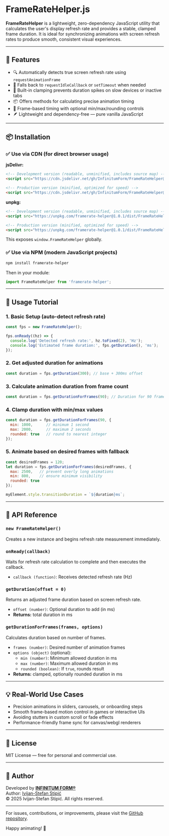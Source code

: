 # FrameRateHelper.js

**FrameRateHelper** is a lightweight, zero-dependency JavaScript utility that calculates the user's display refresh rate and provides a stable, clamped frame duration. It is ideal for synchronizing animations with screen refresh rates to produce smooth, consistent visual experiences.

---

## 🚀 Features

- 🔍 Automatically detects true screen refresh rate using `requestAnimationFrame`
- 🧠 Falls back to `requestIdleCallback` or `setTimeout` when needed
- 🧱 Built-in clamping prevents duration spikes on slow devices or inactive tabs
- 📦 Offers methods for calculating precise animation timing
- 📐 Frame-based timing with optional min/max/rounding controls
- 🪶 Lightweight and dependency-free — pure vanilla JavaScript

---

## 📦 Installation

### ✅ Use via CDN (for direct browser usage)

**jsDelivr:**
```html
<!-- Development version (readable, unminified, includes source map) -->
<script src="https://cdn.jsdelivr.net/gh/InfinitumForm/FrameRateHelper@v1.0.1/dist/FrameRateHelper.js"></script>

<!-- Production version (minified, optimized for speed) -->
<script src="https://cdn.jsdelivr.net/gh/InfinitumForm/FrameRateHelper@v1.0.1/dist/FrameRateHelper.min.js"></script>
```

**unpkg:**
```html
<!-- Development version (readable, unminified, includes source map) -->
<script src="https://unpkg.com/framerate-helper@1.0.1/dist/FrameRateHelper.js"></script>

<!-- Production version (minified, optimized for speed) -->
<script src="https://unpkg.com/framerate-helper@1.0.1/dist/FrameRateHelper.min.js"></script>
```

This exposes `window.FrameRateHelper` globally.

### ✅ Use via NPM (modern JavaScript projects)

```bash
npm install framerate-helper
```

Then in your module:
```js
import FrameRateHelper from 'framerate-helper';
```

---

## 🧪 Usage Tutorial

### 1. Basic Setup (auto-detect refresh rate)
```js
const fps = new FrameRateHelper();

fps.onReady((hz) => {
  console.log('Detected refresh rate:', hz.toFixed(2), 'Hz');
  console.log('Estimated frame duration:', fps.getDuration(), 'ms');
});
```

### 2. Get adjusted duration for animations
```js
const duration = fps.getDuration(300); // base + 300ms offset
```

### 3. Calculate animation duration from frame count
```js
const duration = fps.getDurationForFrames(90); // Duration for 90 frames
```

### 4. Clamp duration with min/max values
```js
const duration = fps.getDurationForFrames(90, {
  min: 1000,      // minimum 1 second
  max: 2000,      // maximum 2 seconds
  rounded: true   // round to nearest integer
});
```

### 5. Animate based on desired frames with fallback
```js
const desiredFrames = 120;
let duration = fps.getDurationForFrames(desiredFrames, {
  max: 2500,   // prevent overly long animations
  min: 800,    // ensure minimum visibility
  rounded: true
});

myElement.style.transitionDuration = `${duration}ms`;
```

---

## 🧰 API Reference

### `new FrameRateHelper()`
Creates a new instance and begins refresh rate measurement immediately.

### `onReady(callback)`
Waits for refresh rate calculation to complete and then executes the callback.
- `callback (function)`: Receives detected refresh rate (Hz)

### `getDuration(offset = 0)`
Returns an adjusted frame duration based on screen refresh rate.
- `offset (number)`: Optional duration to add (in ms)
- **Returns:** total duration in ms

### `getDurationForFrames(frames, options)`
Calculates duration based on number of frames.
- `frames (number)`: Desired number of animation frames
- `options (object)` (optional):
  - `min (number)`: Minimum allowed duration in ms
  - `max (number)`: Maximum allowed duration in ms
  - `rounded (boolean)`: If `true`, rounds result
- **Returns:** clamped, optionally rounded duration in ms

---

## 💡 Real-World Use Cases

- Precision animations in sliders, carousels, or onboarding steps
- Smooth frame-based motion control in games or interactive UIs
- Avoiding stutters in custom scroll or fade effects
- Performance-friendly frame sync for canvas/webgl renderers

---

## 📄 License

MIT License — free for personal and commercial use.

---

## 👤 Author

Developed by [**INFINITUM FORM®**](https://infinitumform.com)  
Author: [Ivijan-Stefan Stipić](https://www.linkedin.com/in/ivijanstefanstipic/)  
© 2025 Ivijan-Stefan Stipić. All rights reserved.

---

For issues, contributions, or improvements, please visit the [GitHub repository](https://github.com/InfinitumForm/FrameRateHelper).

Happy animating! 🎨

